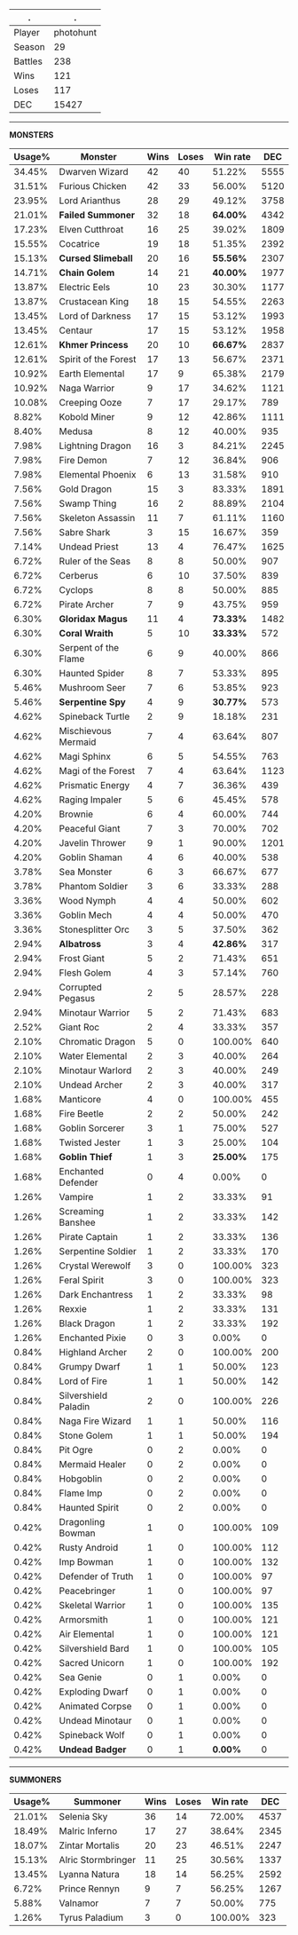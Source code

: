 .|.
|-|-
Player|photohunt
Season|29
Battles|238
Wins|121
Loses|117
DEC|15427

---
**MONSTERS**

Usage%|Monster|Wins|Loses|Win rate|DEC|
-|-|-|-|-|-|
34.45%|Dwarven Wizard|42|40|51.22%|5555|
31.51%|Furious Chicken|42|33|56.00%|5120|
23.95%|Lord Arianthus|28|29|49.12%|3758|
21.01%|**Failed Summoner**|32|18|**64.00%**|4342|
17.23%|Elven Cutthroat|16|25|39.02%|1809|
15.55%|Cocatrice|19|18|51.35%|2392|
15.13%|**Cursed Slimeball**|20|16|**55.56%**|2307|
14.71%|**Chain Golem**|14|21|**40.00%**|1977|
13.87%|Electric Eels|10|23|30.30%|1177|
13.87%|Crustacean King|18|15|54.55%|2263|
13.45%|Lord of Darkness|17|15|53.12%|1993|
13.45%|Centaur|17|15|53.12%|1958|
12.61%|**Khmer Princess**|20|10|**66.67%**|2837|
12.61%|Spirit of the Forest|17|13|56.67%|2371|
10.92%|Earth Elemental|17|9|65.38%|2179|
10.92%|Naga Warrior|9|17|34.62%|1121|
10.08%|Creeping Ooze|7|17|29.17%|789|
8.82%|Kobold Miner|9|12|42.86%|1111|
8.40%|Medusa|8|12|40.00%|935|
7.98%|Lightning Dragon|16|3|84.21%|2245|
7.98%|Fire Demon|7|12|36.84%|906|
7.98%|Elemental Phoenix|6|13|31.58%|910|
7.56%|Gold Dragon|15|3|83.33%|1891|
7.56%|Swamp Thing|16|2|88.89%|2104|
7.56%|Skeleton Assassin|11|7|61.11%|1160|
7.56%|Sabre Shark|3|15|16.67%|359|
7.14%|Undead Priest|13|4|76.47%|1625|
6.72%|Ruler of the Seas|8|8|50.00%|907|
6.72%|Cerberus|6|10|37.50%|839|
6.72%|Cyclops|8|8|50.00%|885|
6.72%|Pirate Archer|7|9|43.75%|959|
6.30%|**Gloridax Magus**|11|4|**73.33%**|1482|
6.30%|**Coral Wraith**|5|10|**33.33%**|572|
6.30%|Serpent of the Flame|6|9|40.00%|866|
6.30%|Haunted Spider|8|7|53.33%|895|
5.46%|Mushroom Seer|7|6|53.85%|923|
5.46%|**Serpentine Spy**|4|9|**30.77%**|573|
4.62%|Spineback Turtle|2|9|18.18%|231|
4.62%|Mischievous Mermaid|7|4|63.64%|807|
4.62%|Magi Sphinx|6|5|54.55%|763|
4.62%|Magi of the Forest|7|4|63.64%|1123|
4.62%|Prismatic Energy|4|7|36.36%|439|
4.62%|Raging Impaler|5|6|45.45%|578|
4.20%|Brownie|6|4|60.00%|744|
4.20%|Peaceful Giant|7|3|70.00%|702|
4.20%|Javelin Thrower|9|1|90.00%|1201|
4.20%|Goblin Shaman|4|6|40.00%|538|
3.78%|Sea Monster|6|3|66.67%|677|
3.78%|Phantom Soldier|3|6|33.33%|288|
3.36%|Wood Nymph|4|4|50.00%|602|
3.36%|Goblin Mech|4|4|50.00%|470|
3.36%|Stonesplitter Orc|3|5|37.50%|362|
2.94%|**Albatross**|3|4|**42.86%**|317|
2.94%|Frost Giant|5|2|71.43%|651|
2.94%|Flesh Golem|4|3|57.14%|760|
2.94%|Corrupted Pegasus|2|5|28.57%|228|
2.94%|Minotaur Warrior|5|2|71.43%|683|
2.52%|Giant Roc|2|4|33.33%|357|
2.10%|Chromatic Dragon|5|0|100.00%|640|
2.10%|Water Elemental|2|3|40.00%|264|
2.10%|Minotaur Warlord|2|3|40.00%|249|
2.10%|Undead Archer|2|3|40.00%|317|
1.68%|Manticore|4|0|100.00%|455|
1.68%|Fire Beetle|2|2|50.00%|242|
1.68%|Goblin Sorcerer|3|1|75.00%|527|
1.68%|Twisted Jester|1|3|25.00%|104|
1.68%|**Goblin Thief**|1|3|**25.00%**|175|
1.68%|Enchanted Defender|0|4|0.00%|0|
1.26%|Vampire|1|2|33.33%|91|
1.26%|Screaming Banshee|1|2|33.33%|142|
1.26%|Pirate Captain|1|2|33.33%|136|
1.26%|Serpentine Soldier|1|2|33.33%|170|
1.26%|Crystal Werewolf|3|0|100.00%|323|
1.26%|Feral Spirit|3|0|100.00%|323|
1.26%|Dark Enchantress|1|2|33.33%|98|
1.26%|Rexxie|1|2|33.33%|131|
1.26%|Black Dragon|1|2|33.33%|192|
1.26%|Enchanted Pixie|0|3|0.00%|0|
0.84%|Highland Archer|2|0|100.00%|200|
0.84%|Grumpy Dwarf|1|1|50.00%|123|
0.84%|Lord of Fire|1|1|50.00%|142|
0.84%|Silvershield Paladin|2|0|100.00%|226|
0.84%|Naga Fire Wizard|1|1|50.00%|116|
0.84%|Stone Golem|1|1|50.00%|194|
0.84%|Pit Ogre|0|2|0.00%|0|
0.84%|Mermaid Healer|0|2|0.00%|0|
0.84%|Hobgoblin|0|2|0.00%|0|
0.84%|Flame Imp|0|2|0.00%|0|
0.84%|Haunted Spirit|0|2|0.00%|0|
0.42%|Dragonling Bowman|1|0|100.00%|109|
0.42%|Rusty Android|1|0|100.00%|112|
0.42%|Imp Bowman|1|0|100.00%|132|
0.42%|Defender of Truth|1|0|100.00%|97|
0.42%|Peacebringer|1|0|100.00%|97|
0.42%|Skeletal Warrior|1|0|100.00%|135|
0.42%|Armorsmith|1|0|100.00%|121|
0.42%|Air Elemental|1|0|100.00%|121|
0.42%|Silvershield Bard|1|0|100.00%|105|
0.42%|Sacred Unicorn|1|0|100.00%|192|
0.42%|Sea Genie|0|1|0.00%|0|
0.42%|Exploding Dwarf|0|1|0.00%|0|
0.42%|Animated Corpse|0|1|0.00%|0|
0.42%|Undead Minotaur|0|1|0.00%|0|
0.42%|Spineback Wolf|0|1|0.00%|0|
0.42%|**Undead Badger**|0|1|**0.00%**|0|

---
**SUMMONERS**

Usage%|Summoner|Wins|Loses|Win rate|DEC|
-|-|-|-|-|-|
21.01%|Selenia Sky|36|14|72.00%|4537|
18.49%|Malric Inferno|17|27|38.64%|2345|
18.07%|Zintar Mortalis|20|23|46.51%|2247|
15.13%|Alric Stormbringer|11|25|30.56%|1337|
13.45%|Lyanna Natura|18|14|56.25%|2592|
6.72%|Prince Rennyn|9|7|56.25%|1267|
5.88%|Valnamor|7|7|50.00%|775|
1.26%|Tyrus Paladium|3|0|100.00%|323|
